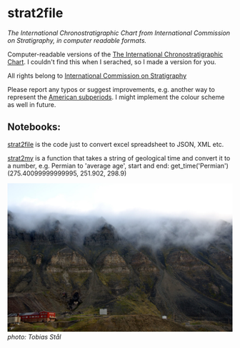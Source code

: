 # strat2file

_The International Chronostratigraphic Chart from International Commission on Stratigraphy, in computer readable formats._

Computer-readable versions of the [The International Chronostratigraphic Chart](http://www.stratigraphy.org/ICSchart/ChronostratChart2018-08.jpg). I couldn't find this when I serached, so I made a version for you. 

All rights belong to [International Commission on Stratigraphy](http://www.stratigraphy.org)

Please report any typos or suggest improvements, e.g. another way to represent the [American subperiods](https://en.wikipedia.org/wiki/Mississippian_(geology)). I might implement the colour scheme as well in future.

## Notebooks:

[strat2file](https://github.com/TobbeTripitaka/strat2file/blob/master/strat2file.ipynb) is the code just to convert excel spreadsheet to JSON, XML etc. 

[strat2my](https://github.com/TobbeTripitaka/strat2file/blob/master/strat2my.ipynb) is a function that takes a string of geological time and convert it to a number, e.g. Permian to 'average age', start and end: 
get_time('Permian') 
(275.40099999999995, 251.902, 298.9)

![Stratigraphy, Svalbard](https://github.com/TobbeTripitaka/strat2file/blob/master/fig/strat_img.jpg?raw=true)
_photo: Tobias Stål_
